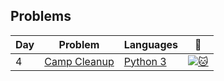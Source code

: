 


## Problems
| Day | Problem | Languages | :link: |
| - | - | - | - |
| 4 | [Camp Cleanup](https://github.com/dorijv/AdventOfCode/tree/main/Day_4) | [Python 3](https://github.com/dorijv/AdventOfCode/blob/main/Day_4/CampCleanup.py) | [![:cat:](https://adventofcode.com/favicon.png)](https://adventofcode.com/2022/day/4) |